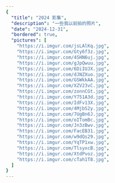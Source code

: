 ```yaml
---
{
  "title": "2024 影集",
  "description": "一些我以前拍的照片",
  "date": "2024-12-31",
  "bordered": true,
  "pictures": [
    "https://i.imgur.com/jsLAlKq.jpg",
    "https://i.imgur.com/Gty6f3z.jpg",
    "https://i.imgur.com/4SHN6uj.jpg",
    "https://i.imgur.com/gJpQwuu.jpg",
    "https://i.imgur.com/6DiIUJX.jpg",
    "https://i.imgur.com/dJNZXuo.jpg",
    "https://i.imgur.com/GSWkkAA.jpg",
    "https://i.imgur.com/XZV23vC.jpg",
    "https://i.imgur.com/zonnCGt.jpg",
    "https://i.imgur.com/Y751A3d.jpg",
    "https://i.imgur.com/IdFv13X.jpg",
    "https://i.imgur.com/4MjbS2y.jpg",
    "https://i.imgur.com/7UgBn6J.jpg",
    "https://i.imgur.com/oITomBc.jpg",
    "https://i.imgur.com/Jn3zBwv.jpg",
    "https://i.imgur.com/FacEB31.jpg",
    "https://i.imgur.com/w9dQs29.jpg",
    "https://i.imgur.com/YqTP1xw.jpg",
    "https://i.imgur.com/TlsyxcB.jpg",
    "https://i.imgur.com/XtdPvoz.jpg",
    "https://i.imgur.com/cTah1T8.jpg",
  ]
}
---
```

